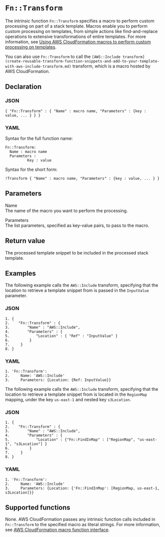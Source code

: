 # `Fn::Transform`<a name="intrinsic-function-reference-transform"></a>

The intrinsic function `Fn::Transform` specifies a macro to perform custom processing on part of a stack template\. Macros enable you to perform custom processing on templates, from simple actions like find\-and\-replace operations to extensive transformations of entire templates\. For more information, see [Using AWS CloudFormation macros to perform custom processing on templates](template-macros.md)\.

You can also use `Fn::Transform` to call the `[AWS::Include transform](create-reusable-transform-function-snippets-and-add-to-your-template-with-aws-include-transform.md)` transform, which is a macro hosted by AWS CloudFormation\.

## Declaration<a name="intrinsic-function-reference-transform-declaration"></a>

### JSON<a name="intrinsic-function-reference-transform-syntax.json"></a>

```
{ "Fn::Transform" : { "Name" : macro name, "Parameters" : {key : value, ... } } }
```

### YAML<a name="intrinsic-function-reference-transform-syntax.yaml"></a>

Syntax for the full function name:

```
Fn::Transform:
  Name : macro name
  Parameters :
          Key : value
```

Syntax for the short form:

```
!Transform { "Name" : macro name, "Parameters" : {key : value, ... } }
```

## Parameters<a name="intrinsic-function-reference-transform-parameters"></a>

Name  
The name of the macro you want to perform the processing\.

Parameters  
The list parameters, specified as key\-value pairs, to pass to the macro\.

## Return value<a name="intrinsic-function-reference-transform-returnvalue"></a>

The processed template snippet to be included in the processed stack template\.

## Examples<a name="intrinsic-function-reference-transform-examples"></a>

The following example calls the `AWS::Include` transform, specifying that the location to retrieve a template snippet from is passed in the `InputValue` parameter\.

### JSON<a name="intrinsic-function-reference-transform-example-1.json"></a>

```
1. {
2.    "Fn::Transform" : {
3.        "Name" : "AWS::Include",
4.        "Parameters" : {
5.            "Location" : { "Ref" : "InputValue" }
6.         }
7.     }
8. }
```

### YAML<a name="intrinsic-function-reference-transform-example-1.yaml"></a>

```
1. 'Fn::Transform':
2.     Name: 'AWS::Include'
3.     Parameters: {Location: {Ref: InputValue}}
```

The following example calls the `AWS::Include` transform, specifying that the location to retrieve a template snippet from is located in the `RegionMap` mapping, under the key `us-east-1` and nested key `s3Location`\.

### JSON<a name="intrinsic-function-reference-transform-example-2.json"></a>

```
1. {
2.    "Fn::Transform" : {
3.        "Name" : "AWS::Include",
4.        "Parameters" : {
5.            "Location" : {"Fn::FindInMap" : ["RegionMap", "us-east-1", "s3Location"] }
6.         }
7.     }
8. }
```

### YAML<a name="intrinsic-function-reference-transform-example-2.yaml"></a>

```
1. 'Fn::Transform':
2.     Name: 'AWS::Include'
3.     Parameters: {Location: {'Fn::FindInMap': [RegionMap, us-east-1, s3Location]}}
```

## Supported functions<a name="intrinsic-function-reference-transform-supported-functions"></a>

None\. AWS CloudFormation passes any intrinsic function calls included in `Fn::Transform` to the specified macro as literal strings\. For more information, see [AWS CloudFormation macro function interface](template-macros.md#template-macros-lambda-interface)\.